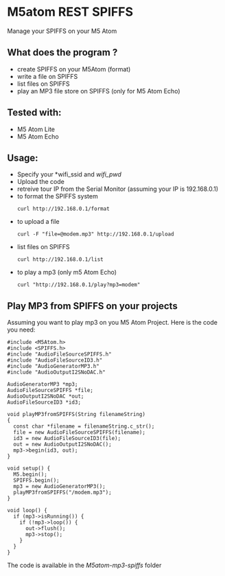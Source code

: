 # M5atom REST SPIFFS
Manage your SPIFFS on your M5 Atom

## What does the program ?
- create SPIFFS on your M5Atom (format)
- write a file on SPIFFS
- list files on SPIFFS
- play an MP3 file store on SPIFFS (only for M5 Atom Echo)

## Tested with:
- M5 Atom Lite
- M5 Atom Echo

## Usage:
- Specify your *wifi_ssid and *wifi_pwd*
- Upload the code
- retreive tour IP from the Serial Monitor (assuming your IP is 192.168.0.1)
- to format the SPIFFS system
    ```
    curl http://192.168.0.1/format
    ```
- to upload a file
    ```
    curl -F "file=@modem.mp3" http://192.168.0.1/upload
    ```
- list files on SPIFFS
    ```
    curl http://192.168.0.1/list
    ```
- to play a mp3 (only m5 Atom Echo)
    ```
    curl "http://192.168.0.1/play?mp3=modem"
    ```

## Play MP3 from SPIFFS on your projects
Assuming you want to play mp3 on you M5 Atom Project.
Here is the code you need:
```
#include <M5Atom.h>
#include <SPIFFS.h>
#include "AudioFileSourceSPIFFS.h"
#include "AudioFileSourceID3.h"
#include "AudioGeneratorMP3.h"
#include "AudioOutputI2SNoDAC.h"

AudioGeneratorMP3 *mp3;
AudioFileSourceSPIFFS *file;
AudioOutputI2SNoDAC *out;
AudioFileSourceID3 *id3;

void playMP3fromSPIFFS(String filenameString)
{
  const char *filename = filenameString.c_str();
  file = new AudioFileSourceSPIFFS(filename);
  id3 = new AudioFileSourceID3(file);
  out = new AudioOutputI2SNoDAC();
  mp3->begin(id3, out);
}

void setup() {
  M5.begin();
  SPIFFS.begin();
  mp3 = new AudioGeneratorMP3();
  playMP3fromSPIFFS("/modem.mp3");
}

void loop() {  
  if (mp3->isRunning()) {
    if (!mp3->loop()) {
      out->flush();
      mp3->stop();
    }
  }
}
```

The code is available in the *M5atom-mp3-spiffs* folder